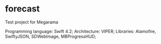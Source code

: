 # forecast
Test project for Megarama

Programming language: Swift 4.2;
Architecture: VIPER;
Libraries: Alamofire, SwiftyJSON, SDWebImage, MBProgressHUD;
